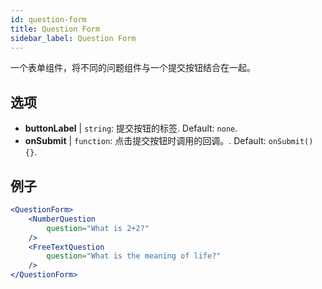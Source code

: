 ```yaml
---
id: question-form 
title: Question Form
sidebar_label: Question Form
---
```


一个表单组件，将不同的问题组件与一个提交按钮结合在一起。

## 选项

* __buttonLabel__ | `string`: 提交按钮的标签. Default: `none`.
* __onSubmit__ | `function`: 点击提交按钮时调用的回调。. Default: `onSubmit() {}`.


## 例子

```jsx live
<QuestionForm>
    <NumberQuestion
        question="What is 2+2?"
    />
    <FreeTextQuestion
        question="What is the meaning of life?"
    />    
</QuestionForm>
```
